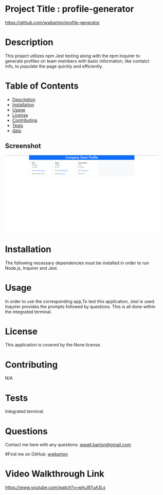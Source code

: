 # Project Title : profile-generator

https://github.com/wwbarton/profile-generator

# Description

This project utilizes npm Jest testing along with the npm Inquirer to generate profiles on team members with basic information, like contatct info, to populate the page quickly and efficiently.

# Table of Contents

- [Description](#description)
- [Installation](#installation)
- [Usage](#usage)
- [License](#license)
- [Contributing](#contributing)
- [Tests](#tests)
- [data](#data)

## Screenshot

<img src="images\profile-gen-screenshot.png">

# Installation

The following necessary dependencies must be installed in order to run
Node.js, Inquirer and Jest.

# Usage

In order to use the corresponding app,To test this application, Jest is used. Inquirer provides the prompts followed by questions. This is all done within the integrated terminal.

# License

This application is covered by the None license.

# Contributing

N/A

# Tests

Integrated terminal.

# Questions

Contact me here with any questions: wwalt.barton@gmail.com

#Find me on GitHub: [wwbarton](https://github.com/wwbarton)

# Video Walkthrough Link

https://www.youtube.com/watch?v=wlnJ97uA3Ls
